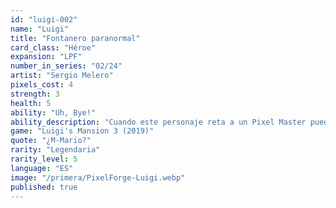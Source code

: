 ```yaml
---
id: "luigi-002"
name: "Luigi"
title: "Fontanero paranormal"
card_class: "Héroe"
expansion: "LPF"
number_in_series: "02/24"
artist: "Sergio Melero"
pixels_cost: 4
strength: 3
health: 5
ability: "Uh, Bye!"
ability_description: "Cuando este personaje reta a un Pixel Master puedes barajar esta carta en tu mazo y robar 3 cartas."
game: "Luigi's Mansion 3 (2019)"
quote: "¿M-Mario?"
rarity: "Legendaria"
rarity_level: 5
language: "ES"
image: "/primera/PixelForge-Luigi.webp"
published: true
---
```


